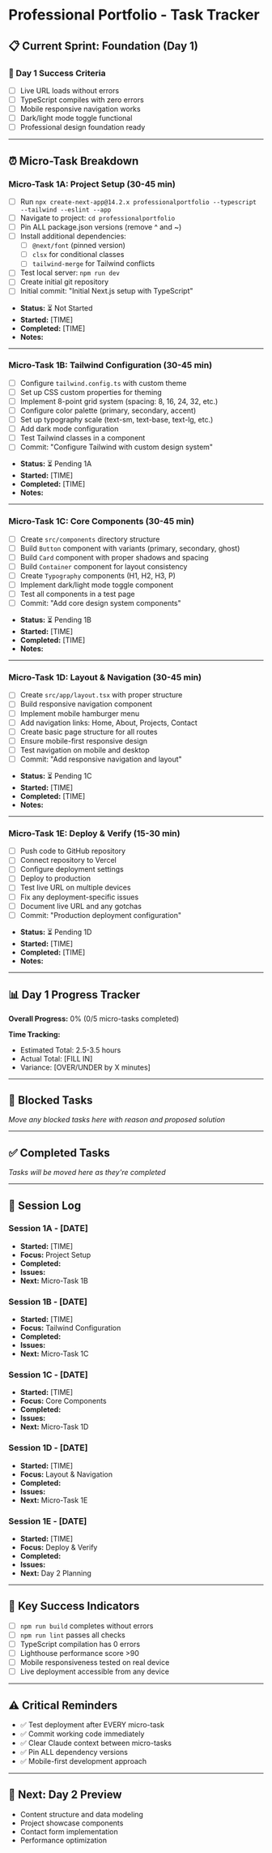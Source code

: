 # Professional Portfolio - Task Tracker

## 📋 Current Sprint: Foundation (Day 1)

### 🎯 Day 1 Success Criteria
- [ ] Live URL loads without errors
- [ ] TypeScript compiles with zero errors
- [ ] Mobile responsive navigation works
- [ ] Dark/light mode toggle functional
- [ ] Professional design foundation ready

---

## ⏰ Micro-Task Breakdown

### **Micro-Task 1A: Project Setup** (30-45 min)
- [ ] Run `npx create-next-app@14.2.x professionalportfolio --typescript --tailwind --eslint --app`
- [ ] Navigate to project: `cd professionalportfolio`
- [ ] Pin ALL package.json versions (remove ^ and ~)
- [ ] Install additional dependencies:
  - [ ] `@next/font` (pinned version)
  - [ ] `clsx` for conditional classes
  - [ ] `tailwind-merge` for Tailwind conflicts
- [ ] Test local server: `npm run dev`
- [ ] Create initial git repository
- [ ] Initial commit: "Initial Next.js setup with TypeScript"
- **Status:** ⏳ Not Started
- **Started:** [TIME]
- **Completed:** [TIME]
- **Notes:** 

---

### **Micro-Task 1B: Tailwind Configuration** (30-45 min)
- [ ] Configure `tailwind.config.ts` with custom theme
- [ ] Set up CSS custom properties for theming
- [ ] Implement 8-point grid system (spacing: 8, 16, 24, 32, etc.)
- [ ] Configure color palette (primary, secondary, accent)
- [ ] Set up typography scale (text-sm, text-base, text-lg, etc.)
- [ ] Add dark mode configuration
- [ ] Test Tailwind classes in a component
- [ ] Commit: "Configure Tailwind with custom design system"
- **Status:** ⏳ Pending 1A
- **Started:** [TIME]
- **Completed:** [TIME]
- **Notes:**

---

### **Micro-Task 1C: Core Components** (30-45 min)
- [ ] Create `src/components` directory structure
- [ ] Build `Button` component with variants (primary, secondary, ghost)
- [ ] Build `Card` component with proper shadows and spacing
- [ ] Build `Container` component for layout consistency
- [ ] Create `Typography` components (H1, H2, H3, P)
- [ ] Implement dark/light mode toggle component
- [ ] Test all components in a test page
- [ ] Commit: "Add core design system components"
- **Status:** ⏳ Pending 1B
- **Started:** [TIME]
- **Completed:** [TIME]
- **Notes:**

---

### **Micro-Task 1D: Layout & Navigation** (30-45 min)
- [ ] Create `src/app/layout.tsx` with proper structure
- [ ] Build responsive navigation component
- [ ] Implement mobile hamburger menu
- [ ] Add navigation links: Home, About, Projects, Contact
- [ ] Create basic page structure for all routes
- [ ] Ensure mobile-first responsive design
- [ ] Test navigation on mobile and desktop
- [ ] Commit: "Add responsive navigation and layout"
- **Status:** ⏳ Pending 1C
- **Started:** [TIME]
- **Completed:** [TIME]
- **Notes:**

---

### **Micro-Task 1E: Deploy & Verify** (15-30 min)
- [ ] Push code to GitHub repository
- [ ] Connect repository to Vercel
- [ ] Configure deployment settings
- [ ] Deploy to production
- [ ] Test live URL on multiple devices
- [ ] Fix any deployment-specific issues
- [ ] Document live URL and any gotchas
- [ ] Commit: "Production deployment configuration"
- **Status:** ⏳ Pending 1D
- **Started:** [TIME]
- **Completed:** [TIME]
- **Notes:**

---

## 📊 Day 1 Progress Tracker

**Overall Progress:** 0% (0/5 micro-tasks completed)

**Time Tracking:**
- Estimated Total: 2.5-3.5 hours
- Actual Total: [FILL IN]
- Variance: [OVER/UNDER by X minutes]

---

## 🚫 Blocked Tasks
*Move any blocked tasks here with reason and proposed solution*

---

## ✅ Completed Tasks
*Tasks will be moved here as they're completed*

---

## 📝 Session Log

### Session 1A - [DATE]
- **Started:** [TIME]
- **Focus:** Project Setup
- **Completed:** 
- **Issues:** 
- **Next:** Micro-Task 1B

### Session 1B - [DATE]
- **Started:** [TIME]
- **Focus:** Tailwind Configuration
- **Completed:** 
- **Issues:** 
- **Next:** Micro-Task 1C

### Session 1C - [DATE]
- **Started:** [TIME]
- **Focus:** Core Components
- **Completed:** 
- **Issues:** 
- **Next:** Micro-Task 1D

### Session 1D - [DATE]
- **Started:** [TIME]
- **Focus:** Layout & Navigation
- **Completed:** 
- **Issues:** 
- **Next:** Micro-Task 1E

### Session 1E - [DATE]
- **Started:** [TIME]
- **Focus:** Deploy & Verify
- **Completed:** 
- **Issues:** 
- **Next:** Day 2 Planning

---

## 🎯 Key Success Indicators
- [ ] `npm run build` completes without errors
- [ ] `npm run lint` passes all checks
- [ ] TypeScript compilation has 0 errors
- [ ] Lighthouse performance score >90
- [ ] Mobile responsiveness tested on real device
- [ ] Live deployment accessible from any device

---

## ⚠️ Critical Reminders
- ✅ Test deployment after EVERY micro-task
- ✅ Commit working code immediately
- ✅ Clear Claude context between micro-tasks
- ✅ Pin ALL dependency versions
- ✅ Mobile-first development approach

---

## 🔄 Next: Day 2 Preview
- Content structure and data modeling
- Project showcase components
- Contact form implementation
- Performance optimization